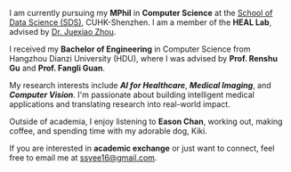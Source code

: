 I am currently pursuing my **MPhil** in **Computer Science** at the [School of Data Science (SDS)](https://sds.cuhk.edu.cn/), CUHK-Shenzhen. I am a member of the **HEAL Lab**, advised by [Dr. Juexiao Zhou](https://www.joshuachou.ink/about/).

I received my **Bachelor of Engineering** in Computer Science from Hangzhou Dianzi University (HDU), where I was advised by **Prof. Renshu Gu** and **Prof. Fangli Guan**.

My research interests include **_AI for Healthcare_**, **_Medical Imaging_**, and **_Computer Vision_**. I'm passionate about building intelligent medical applications and translating research into real-world impact.

Outside of academia, I enjoy listening to **Eason Chan**, working out, making coffee, and spending time with my adorable dog, Kiki.

If you are interested in **academic exchange** or just want to connect, feel free to email me at [ssyee16@gmail.com](mailto:ssyee16@gmail.com).
